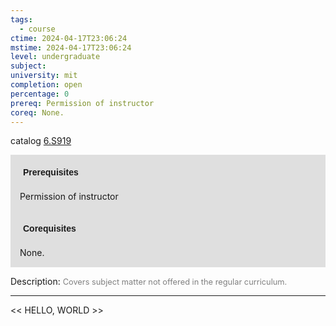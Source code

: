 ```yaml
---
tags:
  - course
ctime: 2024-04-17T23:06:24
mstime: 2024-04-17T23:06:24
level: undergraduate
subject: 
university: mit
completion: open
percentage: 0
prereq: Permission of instructor
coreq: None.
---
```


catalog [6.S919](http://student.mit.edu/catalog/m6e.html#6.S919)

<span style="display: block; padding: 15px; background-color: rgb(100, 100, 100, 0.2);"><font id="m_prereq3557_0" style="display: block; font-family: Arial, sans-serif; font-weight: bold; padding: 5px">Prerequisites</font><br><span id="prereq3557_0">Permission of instructor</span></span>
<span style="display: block; padding: 15px; background-color: rgb(100, 100, 100, 0.2);"><font id="m_coreq3557_0" style="display: block; font-family: Arial, sans-serif; font-weight: bold; padding: 5px">Corequisites</font><br><span id="coreq3557_0">None.</span></span>

<font style="">Description:</font>
<font style="color: grey; font-size: 0.8rem;">Covers subject matter not offered in the regular curriculum.</font>



---

<< HELLO, WORLD >>

